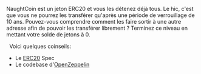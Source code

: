 NaughtCoin est un jeton ERC20 et vous les détenez déjà tous. Le hic, c'est que vous ne pourrez les transférer qu'après une période de verrouillage de 10 ans. Pouvez-vous comprendre comment les faire sortir à une autre adresse afin de pouvoir les transférer librement ? Terminez ce niveau en mettant votre solde de jetons à 0.

&nbsp;
Voici quelques coinseils:
*  Le [ERC20](https://github.com/ethereum/EIPs/blob/master/EIPS/eip-20.md) Spec
*  Le codebase d'[OpenZeppelin](https://github.com/OpenZeppelin/zeppelin-solidity/tree/master/contracts)
